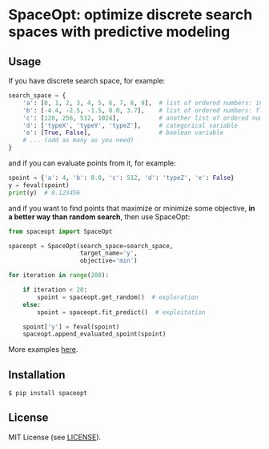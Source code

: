 # SpaceOpt: optimize discrete search spaces with predictive modeling

## Usage

If you have discrete search space, for example:

```python
search_space = {
    'a': [0, 1, 2, 3, 4, 5, 6, 7, 8, 9],  # list of ordered numbers: ints
    'b': [-4.4, -2.5, -1.5, 0.0, 3.7],    # list of ordered numbers: floats
    'c': [128, 256, 512, 1024],           # another list of ordered numbers
    'd': ['typeX', 'typeY', 'typeZ'],     # categorical variable
    'e': [True, False],                   # boolean variable
    # ... (add as many as you need)
}
```

and if you can evaluate points from it, for example:

```python
spoint = {'a': 4, 'b': 0.0, 'c': 512, 'd': 'typeZ', 'e': False}
y = feval(spoint)
print(y)  # 0.123456
```

and if you want to find points that maximize or minimize some objective, <b>in a better way than random search</b>, then use SpaceOpt:

```python
from spaceopt import SpaceOpt

spaceopt = SpaceOpt(search_space=search_space,
                    target_name='y',
                    objective='min')

for iteration in range(200):

    if iteration < 20:
        spoint = spaceopt.get_random()  # exploration
    else:
        spoint = spaceopt.fit_predict()  # exploitation

    spoint['y'] = feval(spoint)
    spaceopt.append_evaluated_spoint(spoint)
```

More examples [here](./examples/).

## Installation

```
$ pip install spaceopt
```

## License

MIT License (see [LICENSE](./LICENSE)).
